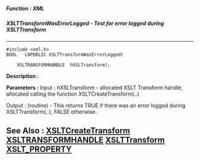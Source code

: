 ##### Function : XML
##### XSLTTransformWasErrorLogged - Test for error logged during XSLTTransform
---
```
#include <xml.h>
BOOL   LNPUBLIC XSLTTransformWasErrorLogged(

	XSLTRANSFORMHANDLE  hXSLTransform);
```
**Description :**



**Parameters :**
Input :
hXSLTransform  -  allocated XSLT Transform  handle, allocated calling the function XSLTCreateTransform(..)

Output :
(routine)  -  This returns TRUE if there was an error logged during XSLTTransform(..), FALSE otherwise. 



**See Also :**
[XSLTCreateTransform](/reference/Func/XSLTCreateTransform)
[XSLTRANSFORMHANDLE](/reference/Data/XSLTRANSFORMHANDLE)
[XSLTTransform](/reference/Func/XSLTTransform)
[XSLT_PROPERTY](/reference/Data/XSLT_PROPERTY)
---
